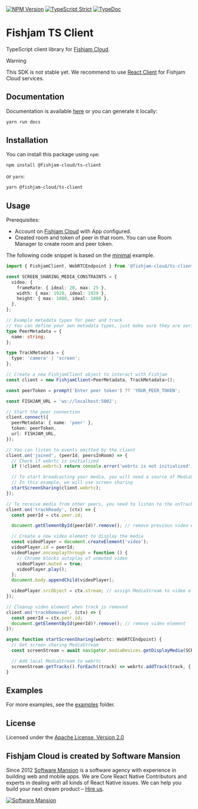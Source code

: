 [![NPM Version](https://img.shields.io/npm/v/@fishjam-cloud/ts-client)](https://www.npmjs.com/package/@fishjam-cloud/ts-client)
[![TypeScript Strict](https://badgen.net/badge/TS/Strict)](https://www.typescriptlang.org)
[![TypeDoc](https://img.shields.io/badge/TypeDoc-8A2BE2)](https://fishjam-cloud.github.io/web-client-sdk/modules/_fishjam_dev_ts_client.html)

# Fishjam TS Client

TypeScript client library for [Fishjam Cloud](https://fishjam.io).

> [!WARNING]  
> This SDK is not stable yet. We recommend to use
> [React Client](https://github.com/fishjam-cloud/web-client-sdk/tree/main/packages/react-client) for Fishjam Cloud
> services.

## Documentation

Documentation is available [here](https://fishjam-cloud.github.io/web-client-sdk/modules/_fishjam_dev_ts_client.html) or
you can generate it locally:

```bash
yarn run docs
```

## Installation

You can install this package using `npm`:

```bash
npm install @fishjam-cloud/ts-client
```

or `yarn`:

```bash
yarn @fishjam-cloud/ts-client
```

## Usage

Prerequisites:

- Account on [Fishjam Cloud](https://https://fishjam.io) with App configured.
- Created room and token of peer in that room. You can use Room Manager to create room and peer token.

The following code snippet is based on the
[minimal](https://github.com/fishjam-cloud/web-client-sdk/tree/main/examples/ts-client/minimal/) example.

```ts
import { FishjamClient, WebRTCEndpoint } from '@fishjam-cloud/ts-client';

const SCREEN_SHARING_MEDIA_CONSTRAINTS = {
  video: {
    frameRate: { ideal: 20, max: 25 },
    width: { max: 1920, ideal: 1920 },
    height: { max: 1080, ideal: 1080 },
  },
};

// Example metadata types for peer and track
// You can define your own metadata types, just make sure they are serializable
type PeerMetadata = {
  name: string;
};

type TrackMetadata = {
  type: 'camera' | 'screen';
};

// Create a new FishjamClient object to interact with Fishjam
const client = new FishjamClient<PeerMetadata, TrackMetadata>();

const peerToken = prompt('Enter peer token') ?? 'YOUR_PEER_TOKEN';

const FISHJAM_URL = 'ws://localhost:5002';

// Start the peer connection
client.connect({
  peerMetadata: { name: 'peer' },
  token: peerToken,
  url: FISHJAM_URL,
});

// You can listen to events emitted by the client
client.on('joined', (peerId, peersInRoom) => {
  // Check if webrtc is initialized
  if (!client.webrtc) return console.error('webrtc is not initialized');

  // To start broadcasting your media, you will need a source of MediaStream like a camera, microphone, or screen
  // In this example, we will use screen sharing
  startScreenSharing(client.webrtc);
});

// To receive media from other peers, you need to listen to the onTrackReady event
client.on('trackReady', (ctx) => {
  const peerId = ctx.peer.id;

  document.getElementById(peerId)?.remove(); // remove previous video element if it exists

  // Create a new video element to display the media
  const videoPlayer = document.createElement('video');
  videoPlayer.id = peerId;
  videoPlayer.oncanplaythrough = function () {
    // Chrome blocks autoplay of unmuted video
    videoPlayer.muted = true;
    videoPlayer.play();
  };
  document.body.appendChild(videoPlayer);

  videoPlayer.srcObject = ctx.stream; // assign MediaStream to video element
});

// Cleanup video element when track is removed
client.on('trackRemoved', (ctx) => {
  const peerId = ctx.peer.id;
  document.getElementById(peerId)?.remove(); // remove video element
});

async function startScreenSharing(webrtc: WebRTCEndpoint) {
  // Get screen sharing MediaStream
  const screenStream = await navigator.mediaDevices.getDisplayMedia(SCREEN_SHARING_MEDIA_CONSTRAINTS);

  // Add local MediaStream to webrtc
  screenStream.getTracks().forEach((track) => webrtc.addTrack(track, { type: 'screen' }));
}
```

## Examples

For more examples, see the [examples](https://github.com/fishjam-cloud/web-client-sdk/tree/main/examples/ts-client/)
folder.

## License

Licensed under the [Apache License, Version 2.0](LICENSE)

## Fishjam Cloud is created by Software Mansion

Since 2012 [Software Mansion](https://swmansion.com) is a software agency with experience in building web and mobile
apps. We are Core React Native Contributors and experts in dealing with all kinds of React Native issues. We can help
you build your next dream product –
[Hire us](https://swmansion.com/contact/projects?utm_source=fishjam&utm_medium=web-readme).

[![Software Mansion](https://logo.swmansion.com/logo?color=white&variant=desktop&width=200&tag=react-client)](https://swmansion.com/contact/projects?utm_source=fishjam&utm_medium=web-readme)

